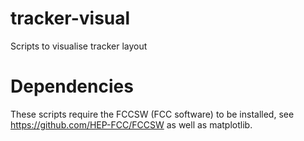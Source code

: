 # tracker-visual
Scripts to visualise tracker layout

# Dependencies
These scripts require the FCCSW (FCC software) to be installed, see https://github.com/HEP-FCC/FCCSW as well as matplotlib.
